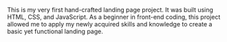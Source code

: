 This is my very first hand-crafted landing page project. It was built using HTML, CSS, and JavaScript. As a beginner in front-end coding, this project allowed me to apply my newly acquired skills and knowledge to create a basic yet functional landing page.
